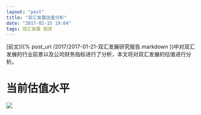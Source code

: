 ```yaml
---
layout: "post"
title: "双汇发展估值分析"
date: "2017-02-15 19:04"
tags: 双汇发展 投资
---
```


[前文]({% post_url /2017/2017-01-21-双汇发展研究报告.markdown })中对双汇发展的行业前景以及公司财务指标进行了分析，本文将对双汇发展的估值进行分析。

# 当前估值水平

![](http://7xonmk.com1.z0.glb.clouddn.com/2017-02-15_20-56-17.png)
